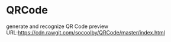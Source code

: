 # QRCode
 generate and recognize QR Code
preview URL:https://cdn.rawgit.com/socoolby/QRCode/master/index.html
